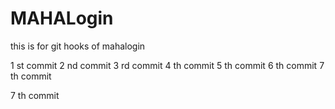 # MAHALogin
this is for git hooks  of mahalogin

1 st commit
2 nd commit
3 rd commit
4 th commit
5 th commit
6 th commit
7 th commit


7 th commit



